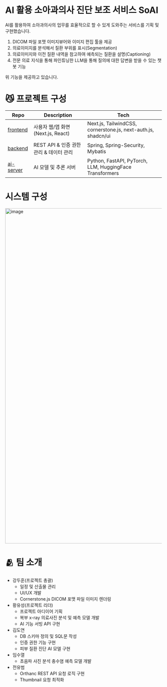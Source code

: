# AI 활용 소아과의사 진단 보조 서비스 SoAI

AI를 활용하여 소아과의사의 업무를 효율적으로 할 수 있게 도와주는 서비스를 기획 및 구현했습니다.
1. DICOM 파일 포맷 이미지뷰어와 이미지 편집 툴을 제공
2. 의료이미지를 분석해서 질환 부위를 표시(Segmentation)
3. 의료이미지와 이전 질환 내역을 참고하여 예측되는 질환을 설명(Captioning)
4. 전문 의료 지식을 통해 파인튜닝한 LLM을 통해 질의에 대한 답변을 받을 수 있는 챗봇 기능

위 기능을 제공하고 있습니다.

# :smirk_cat: 프로젝트 구성
| Repo | Description | Tech |
|------|-------------|------|
| [frontend](https://github.com/soai-org/soai-frontend) | 사용자 웹/앱 화면 (Next.js, React) | Next.js, TailwindCSS, cornerstone.js, next-auth.js, shadcn/ui |
| [backend](https://github.com/soai-org/soai-backend) | REST API & 인증 권한 관리 & 데이터 관리 | Spring, Spring-Security, Mybatis |
| [ai-server](https://github.com/soai-org/soai-fastapi) | AI 모델 및 추론 서버 | Python, FastAPI, PyTorch, LLM, HuggingFace Transformers |

# 시스템 구성
<img width="1920" height="1080" alt="image" src="https://github.com/user-attachments/assets/1dc449cc-92ce-404c-8946-75ed5f92741b" />

# :people_hugging: 팀 소개
- 강두훈(프로젝트 총괄)
  - 일정 및 산출물 관리
  - UI/UX 개발
  - Cornerstone.js DICOM 포맷 파일 이미지 렌더링
- 황유성(프로젝트 리더)
  - 프로젝트 아디이어 기획
  - 복부 x-ray 의료사진 분석 및 예측 모델 개발
  - AI 기능 서빙 API 구현
- 김도연
  - DB 스키마 정의 및 SQL문 작성
  - 인증 권한 기능 구현
  - 피부 질환 진단 AI 모델 구현
- 임수열
  - 초음파 사진 분석 충수염 예측 모델 개발
- 전유범
  - Orthanc REST API 요청 로직 구현
  - Thumbnail 요청 최적화
